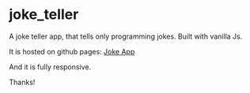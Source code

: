 # joke_teller

A joke teller app, that tells only programming jokes. Built with vanilla Js. 

It is hosted on github pages: [Joke App]( https://erehmaryann.github.io/joke_teller/) 

And it is fully responsive.

Thanks!
